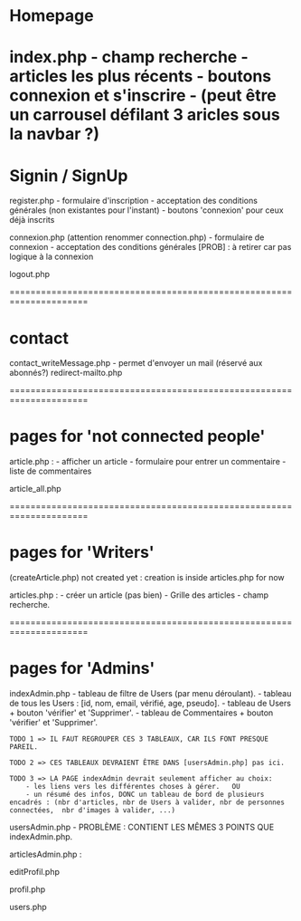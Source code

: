 # Homepage
index.php
    - champ recherche
    - articles les plus récents
    - boutons connexion et s'inscrire
    - (peut être un carrousel défilant 3 aricles sous la navbar ?)
===================================================================== 
# Signin / SignUp
register.php
    - formulaire d'inscription
    - acceptation des conditions générales 
        (non existantes pour l'instant)
    - boutons 'connexion' pour ceux déjà inscrits

connexion.php       (attention renommer connection.php)
    - formulaire de connexion
    - acceptation des conditions générales   [PROB] : à retirer car pas logique à la connexion

logout.php
    
===================================================================== 
# contact 

contact_writeMessage.php
    - permet d'envoyer un mail (réservé aux abonnés?)
redirect-mailto.php

===================================================================== 
# pages for 'not connected people'

article.php : 
    - afficher un article
    - formulaire pour entrer un commentaire 
    - liste de commentaires
    
article_all.php
  
===================================================================== 
# pages for 'Writers'

(createArticle.php)  not created yet  :  creation is inside articles.php  for now


articles.php :
    - créer un article (pas bien) 
    - Grille des articles 
    - champ recherche.

===================================================================== 
# pages for 'Admins'

indexAdmin.php
    - tableau de filtre de Users (par menu déroulant).
    - tableau de tous les Users : [id, nom, email, vérifié, age, pseudo].
    - tableau de Users  +  bouton 'vérifier' et 'Supprimer'.
    - tableau de Commentaires  +  bouton 'vérifier' et 'Supprimer'.

    TODO 1 => IL FAUT REGROUPER CES 3 TABLEAUX, CAR ILS FONT PRESQUE PAREIL.

    TODO 2 => CES TABLEAUX DEVRAIENT ÊTRE DANS [usersAdmin.php] pas ici.

    TODO 3 => LA PAGE indexAdmin devrait seulement afficher au choix:
        - les liens vers les différentes choses à gérer.   OU
        - un résumé des infos, DONC un tableau de bord de plusieurs encadrés : (nbr d'articles, nbr de Users à valider, nbr de personnes connectées,  nbr d'images à valider, ...)

usersAdmin.php
    - PROBLÈME : CONTIENT LES MÊMES 3 POINTS QUE indexAdmin.php.

articlesAdmin.php : 


editProfil.php


profil.php

users.php

